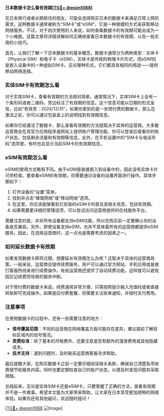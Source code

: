 **日本数据卡怎么看有效期[[TG💪+ @esim1088](https://t.me/s/esim1088)]**

在日本旅行或者长期居住的朋友，可能会选择购买日本的数据卡来满足日常上网的需求。这种数据卡通常被称为“SIM卡”或“eSIM”，它是一种便捷的方式来获取移动网络服务。不过，对于初次使用的人来说，如何查看数据卡的有效期可能会成为一个小难题。这篇文章将详细讲解如何正确地查看日本数据卡的有效期，以及一些实用的小技巧。

首先，让我们了解一下日本数据卡的基本概念。数据卡通常分为两种类型：实体卡（Physical SIM）和电子卡（eSIM）。实体卡是传统的物理卡片形式，而eSIM则是嵌入设备中的一种虚拟SIM卡。无论哪种形式，它们都具有相同的用途——提供移动网络连接。

### 实体SIM卡有效期怎么看

对于实体SIM卡，查看有效期的方法相对简单。通常情况下，实体SIM卡上会有一个条形码或者二维码，旁边标注了有效期的信息。这个信息可能以日期的形式呈现，比如“有效至：2024/12/31”。如果你拿到的是一张预付费的数据卡，那么在激活之前，你可以通过包装盒上的说明找到有效期信息。

如果你已经激活了数据卡，那么查看有效期的方法就取决于具体的运营商。大多数运营商会在其官方应用程序或网站上提供账户管理功能，你可以登录后查看你的账户状态，包括剩余流量和有效期等信息。此外，在手机设置中的“SIM卡与电话号码”选项里，有时也会显示当前SIM卡的有效期信息。

### eSIM有效期怎么看

eSIM的使用方式略有不同。由于eSIM是直接嵌入到设备中的，因此没有实体卡片可供检查。要查看eSIM的有效期，你需要通过设备的设置界面进行操作。具体步骤如下：

1. 打开设备的“设置”菜单。
2. 找到并点击“蜂窝网络”或“移动网络”选项。
3. 在这里，你应该能够看到已安装的eSIM卡列表及其相关信息，包括有效期。
4. 如果需要更详细的管理选项，可以尝试访问运营商提供的在线服务平台。

需要注意的是，并非所有设备都支持eSIM功能，所以在购买前一定要确认你的设备是否兼容。另外，即使设备支持eSIM，也并不意味着所有的运营商都提供eSIM服务。因此，在选择运营商时，这一点也是需要考虑的因素之一。

### 如何延长数据卡有效期

如果发现数据卡即将过期，想要延长有效期怎么办呢？这取决于具体的运营商政策。一般来说，运营商会提供续费服务，用户可以通过官方网站、手机应用或是拨打客服热线来进行续费操作。有些运营商还提供了自动续费功能，这样就可以避免因忘记续费而导致的服务中断。

对于预付费的数据卡来说，续费通常非常方便。只需按照提示输入充值码或者直接转账即可完成操作。如果是后付费套餐，则需要关注账单通知，并按时支付费用。

### 注意事项

在使用数据卡的过程中，还有一些需要注意的地方：

- **信号覆盖范围**：不同的运营商在网络覆盖方面可能存在差异，建议提前了解目标区域内的信号情况。
- **资费标准**：除了基本的月租费外，还要注意是否有额外的漫游费用或其他隐藏成本。
- **技术支持**：遇到问题时，及时联系运营商客服寻求帮助。

最后提醒大家，在购买数据卡之前一定要仔细阅读相关条款，确保自己清楚各项收费细节和服务内容。同时也要定期检查自己的账户状态，以便及时发现问题并采取措施。

总结起来，无论是实体SIM卡还是eSIM卡，只要掌握了正确的方法，查看有效期并不是一件难事。希望本文能为大家带来帮助，让大家在日本享受更加顺畅的网络体验。如果你还有其他疑问，欢迎随时提问！

[[TG💪+ @esim1088](https://t.me/s/esim1088) ![Image](https://i.postimg.cc/4NQfJmqS/Snipaste-2025-05-13-00-14-12.png)]